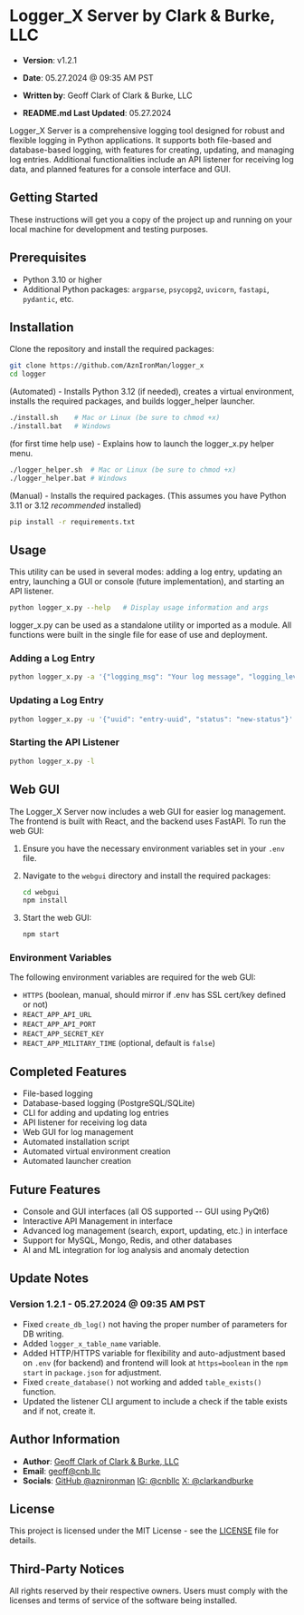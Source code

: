 # Logger_X Server by Clark & Burke, LLC

- **Version**: v1.2.1
- **Date**: 05.27.2024 @ 09:35 AM PST
- **Written by**: Geoff Clark of Clark & Burke, LLC

- **README.md Last Updated**: 05.27.2024

Logger_X Server is a comprehensive logging tool designed for robust and flexible logging in Python applications. It supports both file-based and database-based logging, with features for creating, updating, and managing log entries. Additional functionalities include an API listener for receiving log data, and planned features for a console interface and GUI.

## Getting Started

These instructions will get you a copy of the project up and running on your local machine for development and testing purposes.

## Prerequisites

- Python 3.10 or higher
- Additional Python packages: `argparse`, `psycopg2`, `uvicorn`, `fastapi`, `pydantic`, etc.

## Installation

Clone the repository and install the required packages:

```bash
git clone https://github.com/AznIronMan/logger_x
cd logger
```

(Automated) - Installs Python 3.12 (if needed), creates a virtual environment, installs the required packages, and builds logger_helper launcher.

```bash
./install.sh    # Mac or Linux (be sure to chmod +x)
./install.bat   # Windows
```

(for first time help use) - Explains how to launch the logger_x.py helper menu.

```bash
./logger_helper.sh  # Mac or Linux (be sure to chmod +x)
./logger_helper.bat # Windows
```

(Manual) - Installs the required packages. (This assumes you have Python 3.11 or 3.12 _recommended_ installed)

```bash
pip install -r requirements.txt
```

## Usage

This utility can be used in several modes: adding a log entry, updating an entry, launching a GUI or console (future implementation), and starting an API listener.

```bash
python logger_x.py --help   # Display usage information and args
```

logger_x.py can be used as a standalone utility or imported as a module. All functions were built in the single file for ease of use and deployment.

### Adding a Log Entry

```bash
python logger_x.py -a '{"logging_msg": "Your log message", "logging_level": "INFO"}'
```

### Updating a Log Entry

```bash
python logger_x.py -u '{"uuid": "entry-uuid", "status": "new-status"}'
```

### Starting the API Listener

```bash
python logger_x.py -l
```

## Web GUI

The Logger_X Server now includes a web GUI for easier log management. The frontend is built with React, and the backend uses FastAPI. To run the web GUI:

1. Ensure you have the necessary environment variables set in your `.env` file.
2. Navigate to the `webgui` directory and install the required packages:

   ```bash
   cd webgui
   npm install
   ```

3. Start the web GUI:
   ```bash
   npm start
   ```

### Environment Variables

The following environment variables are required for the web GUI:

- `HTTPS` (boolean, manual, should mirror if .env has SSL cert/key defined or not)
- `REACT_APP_API_URL`
- `REACT_APP_API_PORT`
- `REACT_APP_SECRET_KEY`
- `REACT_APP_MILITARY_TIME` (optional, default is `false`)

## Completed Features

- File-based logging
- Database-based logging (PostgreSQL/SQLite)
- CLI for adding and updating log entries
- API listener for receiving log data
- Web GUI for log management
- Automated installation script
- Automated virtual environment creation
- Automated launcher creation

## Future Features

- Console and GUI interfaces (all OS supported -- GUI using PyQt6)
- Interactive API Management in interface
- Advanced log management (search, export, updating, etc.) in interface
- Support for MySQL, Mongo, Redis, and other databases
- AI and ML integration for log analysis and anomaly detection

## Update Notes

### Version 1.2.1 - 05.27.2024 @ 09:35 AM PST

- Fixed `create_db_log()` not having the proper number of parameters for DB writing.
- Added `logger_x_table_name` variable.
- Added HTTP/HTTPS variable for flexibility and auto-adjustment based on `.env` (for backend) and frontend will look at `https=boolean` in the `npm start` in `package.json` for adjustment.
- Fixed `create_database()` not working and added `table_exists()` function.
- Updated the listener CLI argument to include a check if the table exists and if not, create it.

## Author Information

- **Author**: [Geoff Clark of Clark & Burke, LLC](https://www.cnb.llc)
- **Email**: [geoff@cnb.llc](mailto:geoff@cnb.llc)
- **Socials**:
  [GitHub @aznironman](https://github.com/aznironman)
  [IG: @cnbllc](https://instagram.com/cnbllc)
  [X: @clarkandburke](https://www.x.com/clarkandburke)

## License

This project is licensed under the MIT License - see the [LICENSE](LICENSE) file for details.

## Third-Party Notices

All rights reserved by their respective owners. Users must comply with the licenses and terms of service of the software being installed.
